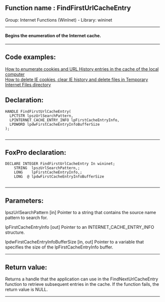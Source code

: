 
## Function name : FindFirstUrlCacheEntry
Group: Internet Functions (WinInet) - Library: wininet    
***  


#### Begins the enumeration of the Internet cache.
***  


## Code examples:
[How to enumerate cookies and URL History entries in the cache of the local computer](../../samples/sample_350.md)  
[How to delete IE cookies, clear IE history and delete files in Temporary Internet Files directory](../../samples/sample_471.md)  

## Declaration:
```foxpro  
HANDLE FindFirstUrlCacheEntry(
  LPCTSTR lpszUrlSearchPattern,
  LPINTERNET_CACHE_ENTRY_INFO lpFirstCacheEntryInfo,
  LPDWORD lpdwFirstCacheEntryInfoBufferSize
);
  
```  
***  


## FoxPro declaration:
```foxpro  
DECLARE INTEGER FindFirstUrlCacheEntry In wininet;
	STRING  lpszUrlSearchPattern,;
	LONG    lpFirstCacheEntryInfo,;
	LONG  @ lpdwFirstCacheEntryInfoBufferSize
  
```  
***  


## Parameters:
lpszUrlSearchPattern 
[in] Pointer to a string that contains the source name pattern to search for.

lpFirstCacheEntryInfo 
[out] Pointer to an INTERNET_CACHE_ENTRY_INFO structure. 

lpdwFirstCacheEntryInfoBufferSize 
[in, out] Pointer to a variable that specifies the size of the lpFirstCacheEntryInfo buffer.  
***  


## Return value:
Returns a handle that the application can use in the FindNextUrlCacheEntry function to retrieve subsequent entries in the cache. If the function fails, the return value is NULL.  
***  


